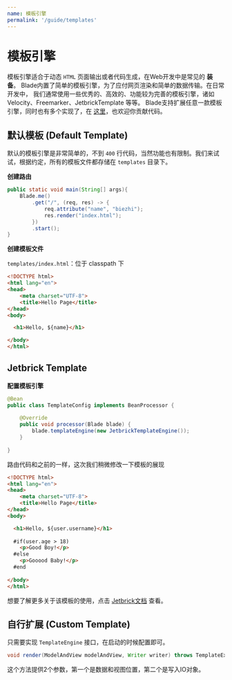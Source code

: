```yaml
---
name: 模板引擎
permalink: '/guide/templates'
---
```


# 模板引擎

模板引擎适合于动态 `HTML` 页面输出或者代码生成，在Web开发中是常见的 **装备**。
Blade内置了简单的模板引擎，为了应付网页渲染和简单的数据传输。在日常开发中，
我们通常使用一些优秀的、高效的、功能较为完善的模板引擎，诸如 Velocity、Freemarker、JetbrickTemplate 等等。
Blade支持扩展任意一款模板引擎，同时也有多个实现了，在 [这里](https://github.com/lets-blade/blade-template-engines)，也欢迎你贡献代码。

## 默认模板 (Default Template)

默认的模板引擎是非常简单的，不到 `400` 行代码，当然功能也有限制。我们来试试，根据约定，所有的模板文件都存储在 `templates` 目录下。

**创建路由**

```java
public static void main(String[] args){
    Blade.me()
        .get("/", (req, res) -> {
            req.attribute("name", "biezhi");
            res.render("index.html");
        })
        .start();
}
```

**创建模板文件**

`templates/index.html`：位于 classpath 下 

```html
<!DOCTYPE html>
<html lang="en">
<head>
    <meta charset="UTF-8">
    <title>Hello Page</title>
</head>
<body>

  <h1>Hello, ${name}</h1>

</body>
</html>
```

## Jetbrick Template

**配置模板引擎**

```java
@Bean
public class TemplateConfig implements BeanProcessor {
    
    @Override
    public void processor(Blade blade) {
        blade.templateEngine(new JetbrickTemplateEngine());
    }
    
}
```

路由代码和之前的一样，这次我们稍微修改一下模板的展现

```html
<!DOCTYPE html>
<html lang="en">
<head>
    <meta charset="UTF-8">
    <title>Hello Page</title>
</head>
<body>

  <h1>Hello, ${user.username}</h1>
  
  #if(user.age > 18)
    <p>Good Boy!</p>
  #else
    <p>Gooood Baby!</p>
  #end
  
</body>
</html>
```

想要了解更多关于该模板的使用，点击 [Jetbrick文档](http://subchen.github.io/jetbrick-template/2x/syntax-expression.html) 查看。

## 自行扩展 (Custom Template)

只需要实现 `TemplateEngine` 接口，在启动的时候配置即可。

```java
void render(ModelAndView modelAndView, Writer writer) throws TemplateException;
```

这个方法提供2个参数，第一个是数据和视图位置，第二个是写入IO对象。
